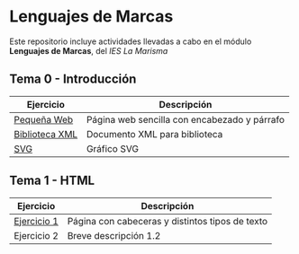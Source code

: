 # Lenguajes de Marcas
Este repositorio incluye actividades llevadas a cabo en el módulo **Lenguajes de Marcas**, del _IES La Marisma_

## Tema 0 - Introducción
| Ejercicio | Descripción |
|-----------|-------------|
| [Pequeña Web](./TEMA%200/Lawrence.html) | Página web sencilla con encabezado y párrafo |
| [Biblioteca XML](./TEMA%200/library.xml) | Documento XML para biblioteca |
| [SVG](./TEMA%200/SVG.svg) | Gráfico SVG |

## Tema 1 - HTML 
| Ejercicio | Descripción |
|-----------|-------------|
| [Ejercicio 1](./TEMA1/ejercicio1html.html) | Página con cabeceras y distintos tipos de texto |
| Ejercicio 2 | Breve descripción 1.2 |
